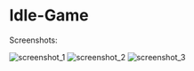 # Idle-Game

Screenshots:

![screenshot_1](https://github.com/gokmavisianka/Idle-Game/assets/85447383/ad137523-3a96-4e40-a414-5fc9756a56ab)
![screenshot_2](https://github.com/gokmavisianka/Idle-Game/assets/85447383/654cc122-17cf-4660-8294-3fa7c9ff6a62)
![screenshot_3](https://github.com/gokmavisianka/Idle-Game/assets/85447383/487d3952-dae7-4333-8931-d72d5436cc11)
